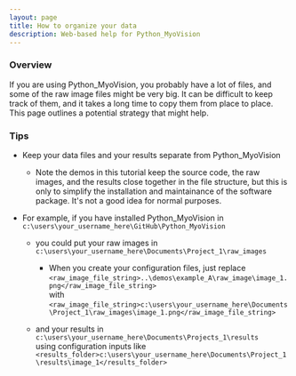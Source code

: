 ```yaml
---
layout: page
title: How to organize your data
description: Web-based help for Python_MyoVision
---
```

### Overview

If you are using Python_MyoVision, you probably have a lot of files, and some of the raw image files might be very big. It can be difficult to keep track of them, and it takes a long time to copy them from place to place. This page outlines a potential strategy that might help.  


### Tips

+ Keep your data files and your results separate from Python_MyoVision  
  + Note the demos in this tutorial keep the source code, the raw images, and the results close together in the file structure, but this is only to simplify the installation and maintainance of the software package. It's not a good idea for normal purposes.  
  
+ For example, if you have installed Python_MyoVision in  
  `c:\users\your_username_here\GitHub\Python_MyoVision`  
  
  + you could put your raw images in  
  `c:\users\your_username_here\Documents\Project_1\raw_images`
    + When you create your configuration files, just replace  
    `<raw_image_file_string>..\demos\example_A\raw_image\image_1.png</raw_image_file_string>`  
    with  
    `<raw_image_file_string>c:\users\your_username_here\Documents\Project_1\raw_images\image_1.png</raw_image_file_string>`  
    
  + and your results in  
  `c:\users\your_username_here\Documents\Projects_1\results`  
  using configuration inputs like  
  `<results_folder>c:\users\your_username_here\Documents\Project_1\results\image_1</results_folder>`  
 
